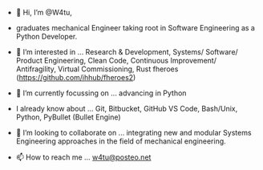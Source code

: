 - 👋 Hi, I’m @W4tu,

- graduates mechanical Engineer taking root in Software Engineering as a Python Developer.

- 👀 I’m interested in ...
  Research & Development, 
  Systems/ Software/ Product Engineering,
  Clean Code,
  Continuous Improvement/ Antifragility,
  Virtual Commissioning,
  Rust
  fheroes (https://github.com/ihhub/fheroes2)

- 🌱 I’m currently focussing on ...
  advancing in Python
    
- I already know about ... 
  Git, Bitbucket, GitHub
  VS Code,
  Bash/Unix,
  Python,
  PyBullet (Bullet Engine)
  
- 💞️ I’m looking to collaborate on ...
  integrating new and modular Systems Engineering approaches in the field of mechanical engineering.
  
- 📫 How to reach me ...
  w4tu@posteo.net

<!---
W4tu/W4tu is a ✨ special ✨ repository because its `README.md` (this file) appears on your GitHub profile.
You can click the Preview link to take a look at your changes.
--->
